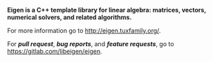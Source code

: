 **Eigen is a C++ template library for linear algebra: matrices, vectors,
numerical solvers, and related algorithms.**

For more information go to http://eigen.tuxfamily.org/.

For ***pull request***, ***bug reports***, and ***feature requests***, go
to https://gitlab.com/libeigen/eigen.
